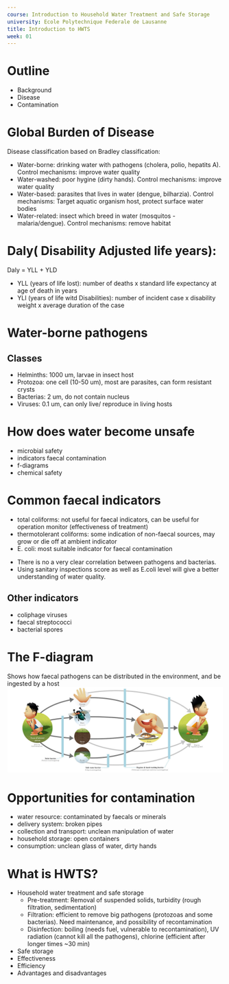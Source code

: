 ```yaml
---
course: Introduction to Household Water Treatment and Safe Storage
university: Ecole Polytechnique Federale de Lausanne
title: Introduction to HWTS
week: 01
---
```


# Outline
* Background
* Disease
* Contamination

# Global Burden of Disease
Disease classification based on Bradley classification:
* Water-borne: drinking water with pathogens (cholera, polio, hepatits A). Control mechanisms: improve water quality
* Water-washed: poor hygine (dirty hands). Control mechanisms: improve water quality
* Water-based: parasites that lives in water (dengue, bilharzia). Control mechanisms: Target aquatic organism host, protect surface water bodies
* Water-related: insect which breed in water (mosquitos - malaria/dengue). Control mechanisms: remove habitat

# Daly( Disability Adjusted life years):
Daly = YLL + YLD
* YLL (years of life lost): number of deaths x standard life expectancy at age of death in years
* YLI (years of life witd Disabilities): number of incident case x disability weight x average duration of the case

# Water-borne pathogens
## Classes 
* Helminths: 1000 um, larvae in insect host
* Protozoa: one cell (10-50 um), most are parasites, can form resistant crysts
* Bacterias: 2 um, do not contain nucleus 
* Viruses: 0.1 um, can only live/ reproduce in living hosts

# How does water become unsafe
* microbial safety
* indicators faecal contamination
* f-diagrams
* chemical safety

# Common faecal indicators
* total coliforms: not useful for faecal indicators, can be useful for operation monitor (effectiveness of treatment)
* thermotolerant coliforms: some indication of non-faecal sources, may grow or die off at ambient indicator
* E. coli: most suitable indicator for faecal contamination   

- There is no a very clear correlation between pathogens and bacterias.
- Using sanitary inspections score as well as E.coli level will give a better understanding of water  quality.

## Other indicators
* coliphage viruses
* faecal streptococci
* bacterial spores

# The F-diagram
Shows how faecal pathogens can be distributed in the environment, and be ingested by a host
![F-diagram](1200px-F-diagram-01.jpg)

# Opportunities for contamination
* water resource: contaminated by faecals or minerals
* delivery system: broken pipes 
* collection and transport: unclean manipulation of water
* household storage: open containers 
* consumption: unclean glass of water, dirty hands

# What is HWTS?
* Household water treatment and safe storage
    * Pre-treatment: Removal of suspended solids, turbidity (rough filtration, sedimentation)
    * Filtration: efficient to remove big pathogens (protozoas and some bacterias). Need maintenance, and possibility of recontamination
    * Disinfection: boiling (needs fuel, vulnerable to recontamination), UV radiation (cannot kill all the pathogens), chlorine (efficient after longer times ~30 min)
* Safe storage
* Effectiveness
* Efficiency
* Advantages and disadvantages




